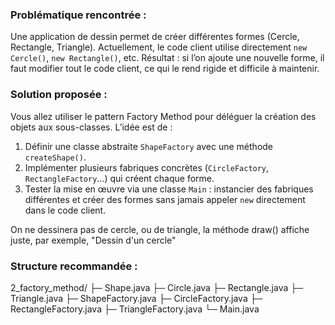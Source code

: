 ### Problématique rencontrée :
Une application de dessin permet de créer différentes formes (Cercle, Rectangle, Triangle).
Actuellement, le code client utilise directement `new Cercle()`, `new Rectangle()`, etc.
Résultat : si l’on ajoute une nouvelle forme, il faut modifier tout le code client, ce qui le rend rigide et difficile à maintenir.

### Solution proposée :
Vous allez utiliser le pattern Factory Method pour déléguer la création des objets aux sous-classes.
L’idée est de :

1. Définir une classe abstraite `ShapeFactory` avec une méthode `createShape()`.
2. Implémenter plusieurs fabriques concrètes (`CircleFactory`, `RectangleFactory`…) qui créent chaque forme.
3. Tester la mise en œuvre via une classe `Main` : instancier des fabriques différentes et créer des formes sans jamais appeler `new` directement dans le code client.

On ne dessinera pas de cercle, ou de triangle, la méthode draw() affiche juste, par exemple, "Dessin d'un cercle"

### Structure recommandée : 

2_factory_method/
 ├─ Shape.java
 ├─ Circle.java
 ├─ Rectangle.java
 ├─ Triangle.java
 ├─ ShapeFactory.java
 ├─ CircleFactory.java
 ├─ RectangleFactory.java
 ├─ TriangleFactory.java
 └─ Main.java